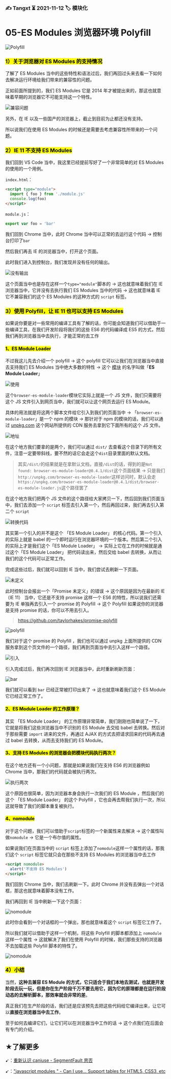 ### ✍️ Tangxt ⏳ 2021-11-12 🏷️ 模块化

# 05-ES Modules 浏览器环境 Polyfill

![Polyfill](assets/img/2021-11-12-21-31-09.png)

### <mark>1）关于浏览器对 ES Modules 的支持情况</mark>

了解了 ES Modules 当中的这些特性和语法过后，我们再回过头来去看一下如何去解决运行环境给我们带来的兼容性的问题。

正如前面所提到的，我们 ES Modules 它是 2014 年才被提出来的，那这也就意味着早期的浏览器它不可能支持这一个特性。

![兼容问题](assets/img/2021-11-13-15-47-02.png)

另外，在 IE 以及一些国产的浏览器上，截止到目前为止都还没有支持。

所以说我们在使用 ES Modules 的时候还是需要去考虑兼容性所带来的一个问题。

### <mark>2）IE 11 不支持 ES Modules</mark>

我们回到 VS Code 当中，我这里已经提前写好了一个非常简单的对 ES Modules 的使用的一个用例。

`index.html`：

``` html
<script type="module">
  import { foo } from './module.js'
  console.log(foo)
</script>
```

`module.js`：

``` js
export var foo = 'bar'
```

我们回到 Chrome 当中，此时 Chrome 当中可以正常的去运行这个代码 -> 控制台打印了`bar`

然后我们再去 IE 的浏览器当中，打开这个页面。

此时我们进入到控制台，我们发现并没有任何的输出。

![没有输出](assets/img/2021-11-13-17-08-32.png)

这个页面当中也是存在这样一个`type="module"`脚本的 -> 这也就意味着我们在 IE 浏览器当中，它并没有去执行我们 ES Modules 当中的代码 -> 这也就意味着 IE 它不兼容我们的这个 ES Modules 的这种方式的 `script` 标签。

### <mark>3）使用 Polyfill，让 IE 11 也可以支持 ES Modules</mark>

如果说你要是对一些常用的编译工具有了解的话，你可能会知道我们可以借助于一些编译工具，在我们开发阶段将我们的这些 ES6 的代码编译成 ES5 的方式，然后我们再到浏览器当中去执行，才能正常的去工作

#### <mark>1、ES Module Loader</mark>

不过我这儿先去介绍一个 polyfill -> 这个 polyfill 它可以让我们在浏览器当中直接去支持我们 ES Modules 当中绝大多数的特性 -> 这个 [模块](https://github.com/ModuleLoader/browser-es-module-loader) 的名字叫做「**ES Module Loader**」

![使用](assets/img/2021-11-13-16-16-33.png)

这个`browser-es-module-loader`模块它实际上就是一个 JS 文件，我们只需要将这个 JS 文件引入到网页当中，我们就可以让这个网页去运行 ES Module。

具体的用法就是将这两个脚本文件给它引入到我们的页面当中 -> 「`browser-es-module-loader`」是一个 npm 的模块 -> 那针对于 npm 的模块的话，我们可以通过 [unpkg.com](http://unpkg.com/) 这个网站所提供的 CDN 服务去拿到它下面所有的这个 JS 文件。

![地址](assets/img/2021-11-13-16-22-14.png)

在这个地方我们要拿的是两个，我们可以通过 `dist/` 去查看这个目录下的所有文件，注意一定要带斜线，要不然的话它会走这个`dist`目录里面的默认文档。

> 其实`/dist/`的结果就是在拿默认文档，直接`/dist`的话，得到的是`Not found: browser-es-module-loader@0.4.1/dist`这个页面结果 -> 只是我们`http://unpkg.com/browser-es-module-loader`这样访问时，默认会走`https://unpkg.com/browser-es-module-loader@0.4.1/dist/browser-es-module-loader.js`这个路径罢了

在这个地方我们把两个 JS 文件的这个路径给大家拷贝一下，然后回到我们页面当中，我们去添加一个 `script` 标签去引入第一个，然后再回过来，我们再去引入第二个 `script`

![转换代码](assets/img/2021-11-13-16-32-17.png)

其实第一个引入的并不是这个 「ES Module Loader」 的核心代码。第一个引入的实际上就是 babel 的一个即时运行在浏览器环境的一个版本。然后第二个引入的实际上才是我们这个「ES Module Loader」 -> 实际上它在工作的时候就是通过这个「ES Module Loader」 把代码读出来，然后交给 babel 去转换，从而让我们的这个代码可以正常工作。

完成这些过后，我们就可以回到 IE 当中，我们尝试去刷新一下页面。

![未定义](assets/img/2021-11-13-16-36-04.png)

此时控制台会报出一个「Promise 未定义」的错误 -> 这个原因是因为在最新的 IE（IE 11） 当中，它还是不支持 promise 这样一个 ES6 的特性，所以说我们还需要为 IE 单独再去引入一个 promise 的 Polyfill -> 这个 Polyfill 如果说你的浏览器是支持 promise 的话，你可以不用去引入。

> <https://github.com/taylorhakes/promise-polyfill>

![polyfill](assets/img/2021-11-13-16-40-55.png)

我们对于这个 promise 的 Polyfill ，我们也可以通过 unpkg 上面所提供的 CDN 服务拿到这个页文件的一个路径，我们再到页面当中去引入这样一个路径。

![引入](assets/img/2021-11-13-16-41-43.png)

引入完成过后，我们再次回到 IE 浏览器当中，此时重新刷新页面：

![bar](assets/img/2021-11-13-16-42-32.png)

我们就可以看到 `bar` 已经正常被打印出来了 -> 这也就意味着我们这个 ES Module 它已经正常工作了。

#### <mark>2、ES Module Loader 的工作原理？</mark>

其实 「ES Module Loader」 的工作原理非常简单，我们刚刚也简单说了一下，它就是将我们这些浏览器当中不识别的 ES Module 去交给 babel 去转换。然后对于那些需要 `import` 进来的文件，再通过 AJAX 的方式去把请求回来的代码再去通过 babel 去转换，从而去支持我们的 ES Module。

#### <mark>3、支持 ES Modules 的浏览器会把模块代码执行两次？</mark>

在这个地方还有一个小问题，那就是如果说我们在支持 ES6 的浏览器例如 Chrome 当中，那我们的代码就会被执行两次。

![执行两次](assets/img/2021-11-13-16-45-08.png)

这个原因也很简单，因为浏览器本身会执行一次我们的 ES Module ，然后我们的这个 「ES Module Loader」 的这个 Polyfill ，它也会再去帮我们执行一次，所以这就导致了我们的脚本重复被执行。

#### <mark>4、nomodule</mark>

对于这个问题，我们可以借助于`script`标签的一个新属性来去解决 -> 这个属性叫做`nomodule` -> 它是一个布尔值的属性。

如果说我们在页面当中的 `script` 标签上添加了`nomodule`这样一个属性的话，那我们这个 `script` 标签它就只会在那些不支持 ES Modules 的浏览器当中去工作

``` html
<script nomodule>
  alert('不支持 ES Modules')
</script>
```

我们回到 Chrome 当中，我们去刷新一下。此时 Chrome 并没有去弹出一个对话框，那这也就意味着脚本没有工作。

我们再回到 IE 当中刷新一下这个页面：

![nomodule](assets/img/2021-11-13-16-48-58.png)

此时你会看到一个对话框的一个弹出，那也就意味着这个 `script` 标签它工作了。

所以我们就可以借助于这样一个机制，将这些 Polyfill 的脚本都添加上 `nomodule` 这样一个属性 -> 这就解决了我们在使用 Polyfill 的时候，我们那些支持的浏览器不去加载这些 Polyfill 脚本的特性了。

![nomodule](assets/img/2021-11-13-16-54-20.png)

### <mark>4）小结</mark>

当然，**这种去兼容 ES Module 的方式，它只适合于我们本地去测试，也就是开发阶段去玩一玩，但是你在生产阶段千万不要去用它，因为它的原理都是在运行阶段动态的去解析脚本，那效率就会非常的差**。

真正我们在生产阶段的话，我们还是应该预先去把这些代码给它编译出来，让它可以**直接在浏览器当中去工作**。

至于如何去编译它们，让它们可以在浏览器当中工作的话 -> 这个点我们在后面会有专门的介绍。

## ★了解更多

➹：[重新认识 caniuse - SegmentFault 思否](https://segmentfault.com/a/1190000018495678)

➹：["javascript modules " - Can I use... Support tables for HTML5, CSS3, etc](https://caniuse.com/?search=javascript%20modules%20)